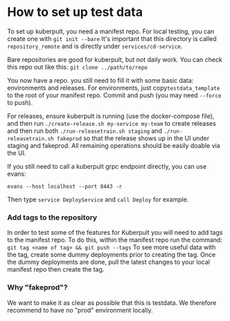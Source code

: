# How to set up test data

To set up kuberpult, you need a manifest repo.
For local testing, you can create one with
`git init --bare`
It's important that this directory is called `repository_remote`
and is directly under `services/cd-service`.

Bare repositories are good for kuberpult, but not daily work.
You can check this repo out like this:
`git clone ../path/to/repo`

You now have a repo.
you still need to fill it with some basic data:
environments and releases.
For environments, just copy`testdata_template` to the root of your manifest repo.
Commit and push (you may need `--force` to push).

For releases, ensure kuberpult is running (use the docker-compose file),
and then run `./create-release.sh my-service my-team` to create releases
and then run both `./run-releasetrain.sh staging`  and `./run-releasetrain.sh fakeprod` so that the release shows up in the UI under staging and fakeprod.
All remaining operations should be easily doable via the UI.

If you still need to call a kuberpult grpc endpoint directly, you can use evans:

`evans --host localhost --port 8443 -r`

Then type `service DeployService` and `call Deploy` for example.

### Add tags to the repository

In order to test some of the features for Kuberpult you will need to add tags to the manifest repo. To do this, within the manifest repo run the command: `git tag <name of tag> && git push --tags`
To see more useful data with the tag, create some dummy deployments prior to creating the tag. Once the dummy deployments are done, pull the latest changes to your local manifest repo then create the tag.


### Why "fakeprod"?
We want to make it as clear as possible that this is testdata.
We therefore recommend to have no "prod" environment locally.
